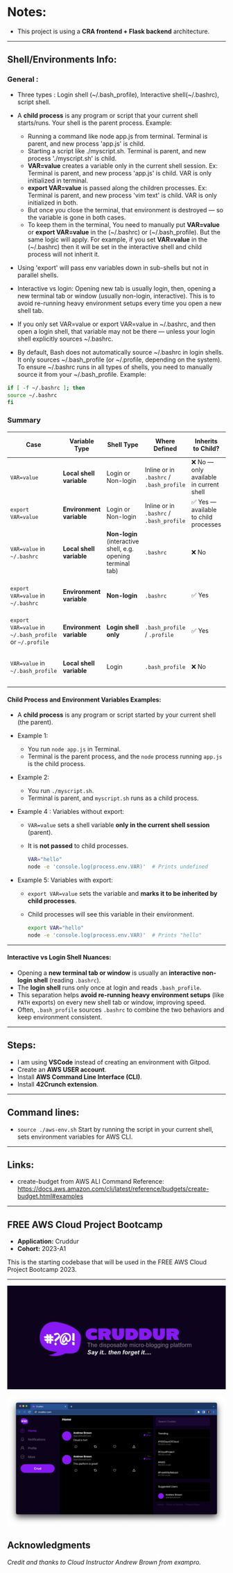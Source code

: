 # Notes:

* This project is using a **CRA frontend + Flask backend** architecture.

---
## Shell/Environments Info:
### General :
- Three types : Login shell (~/.bash_profile), Interactive shell(~/.bashrc), script shell.
- A **child process** is any program or script that your current shell starts/runs. Your shell is the parent process. Example:
  - Running a command like node app.js from terminal. Terminal is parent, and new process 'app.js' is child.
  - Starting a script like ./myscript.sh. Terminal is parent, and new process './myscript.sh' is child.
  - **VAR=value** creates a variable only in the current shell session. Ex: Terminal is parent, and new process 'app.js' is child. VAR is only initialized in terminal.
  - **export VAR=value** is passed along the children processes. Ex: Terminal is parent, and new process 'vim text' is child. VAR is only initialized in both.
  - But once you close the terminal, that environment is destroyed — so the variable is gone in both cases.
  - To keep them in the terminal, You need to manually put **VAR=value** or **export VAR=value** in the (~/.bashrc) or (~/.bash_profile). But the same logic will apply. For example, if you set **VAR=value** in the (~/.bashrc) then it will be set in the interactive shell and child process will not inherit it.
- Using 'export' will pass env variables down in sub-shells but not in parallel shells.
- Interactive vs login: Opening new tab is usually login, then, opening a new terminal tab or window (usually non-login, interactive). This is to avoid re-running heavy environment 
setups every time you open a new shell tab.
- If you only set VAR=value or export VAR=value in ~/.bashrc, and then open a login shell, that variable may not be there — unless your login shell explicitly sources ~/.bashrc.

- By default, Bash does not automatically source ~/.bashrc in login shells. It only sources ~/.bash_profile (or ~/.profile, depending on the system). To ensure ~/.bashrc runs in all types of shells, you need to manually source it from your ~/.bash_profile. Example:

```bash 
if [ -f ~/.bashrc ]; then
source ~/.bashrc
fi 
```



### Summary
| Case                                                    | Variable Type            | Shell Type                                                   | Where Defined                            | Inherits to Child?                     | Persists Across Sessions?                     |
| ------------------------------------------------------- | ------------------------ | ------------------------------------------------------------ | ---------------------------------------- | -------------------------------------- | --------------------------------------------- |
| `VAR=value`                                             | **Local shell variable** | Login or Non-login                                           | Inline or in `.bashrc` / `.bash_profile` | ❌ No — only available in current shell | ❌ No — lost when shell exits                  |
| `export VAR=value`                                      | **Environment variable** | Login or Non-login                                           | Inline or in `.bashrc` / `.bash_profile` | ✅ Yes — available to child processes   | ❌ No — lost when shell exits                  |
| `VAR=value` in `~/.bashrc`                              | **Local shell variable** | **Non-login** (interactive shell, e.g. opening terminal tab) | `.bashrc`                                | ❌ No                                   | ✅ Yes — loaded each time `.bashrc` is sourced |
| `export VAR=value` in `~/.bashrc`                       | **Environment variable** | **Non-login**                                                | `.bashrc`                                | ✅ Yes                                  | ✅ Yes — reloaded each time terminal is opened |
| `export VAR=value` in `~/.bash_profile` or `~/.profile` | **Environment variable** | **Login shell only**                                         | `.bash_profile` / `.profile`             | ✅ Yes                                  | ✅ Yes — applies on login                      |
| `VAR=value` in `~/.bash_profile`                        | **Local shell variable** | Login                                                        | `.bash_profile`                          | ❌ No                                   | ✅ Yes — in shell, but not in child processes  |

#### Child Process and Environment Variables Examples:

* A **child process** is any program or script started by your current shell (the parent).

* Example 1:

  * You run `node app.js` in Terminal.
  * Terminal is the parent process, and the `node` process running `app.js` is the child process.

* Example 2:

  * You run `./myscript.sh`.
  * Terminal is parent, and `myscript.sh` runs as a child process.

* Example 4 : Variables without export:

  * `VAR=value` sets a shell variable **only in the current shell session** (parent).
  * It is **not passed** to child processes.

    ```bash
    VAR="hello"
    node -e 'console.log(process.env.VAR)'  # Prints undefined
    ```

* Example 5: Variables with export:

  * `export VAR=value` sets the variable and **marks it to be inherited by child processes**.
  * Child processes will see this variable in their environment.

    ```bash
    export VAR="hello"
    node -e 'console.log(process.env.VAR)'  # Prints "hello"
    ```

---

#### Interactive vs Login Shell Nuances:

* Opening a **new terminal tab or window** is usually an **interactive non-login shell** (reading `.bashrc`).
* The **login shell** runs only once at login and reads `.bash_profile`.
* This separation helps **avoid re-running heavy environment setups** (like `PATH` exports) on every new shell tab or window, improving speed.
* Often, `.bash_profile` sources `.bashrc` to combine the two behaviors and keep environment consistent.


---

## Steps:

* I am using **VSCode** instead of creating an environment with Gitpod.
* Create an **AWS USER account**.
* Install **AWS Command Line Interface (CLI)**.
* Install **42Crunch extension**.

---

## Command lines:

* `source ./aws-env.sh`
  Start by running the script in your current shell, sets environment variables for AWS CLI.
---

## Links:
* create-budget from AWS ALI Command Reference:
https://docs.aws.amazon.com/cli/latest/reference/budgets/create-budget.html#examples

---

## FREE AWS Cloud Project Bootcamp

* **Application:** Cruddur
* **Cohort:** 2023-A1

This is the starting codebase that will be used in the FREE AWS Cloud Project Bootcamp 2023.

---

![Cruddur Graphic](_docs/assets/cruddur-banner.jpg)

![Cruddur Screenshot](_docs/assets/cruddur-screenshot.png)

## Acknowledgments

*Credit and thanks to Cloud Instructor Andrew Brown from exampro.*
